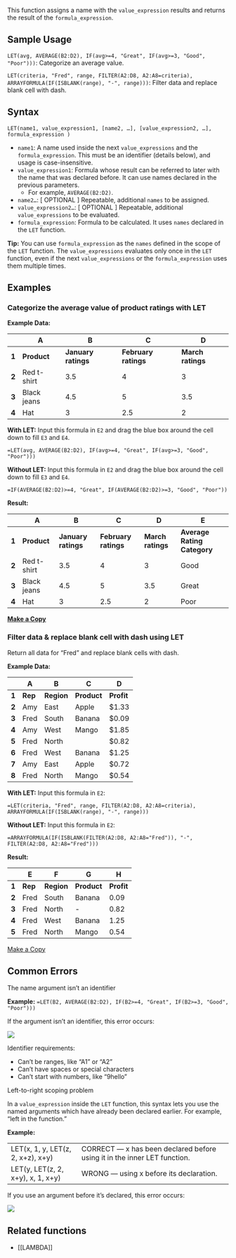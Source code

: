 This function assigns a name with the `value_expression` results and returns the result of the `formula_expression`.

Sample Usage
------------

`LET(avg, AVERAGE(B2:D2), IF(avg>=4, "Great", IF(avg>=3, "Good", "Poor")))`: Categorize an average value.

`LET(criteria, "Fred", range, FILTER(A2:D8, A2:A8=criteria), ARRAYFORMULA(IF(ISBLANK(range), "-", range)))`: Filter data and replace blank cell with dash.

Syntax
------

`LET(name1, value_expression1, [name2, …], [value_expression2, …], formula_expression )`

* `name1`: A name used inside the next `value_expressions` and the `formula_expression`. This must be an identifier (details below), and usage is case-insensitive.
* `value_expression1`: Formula whose result can be referred to later with the name that was declared before. It can use names declared in the previous parameters.
  + For example, `AVERAGE(B2:D2)`.
* `name2…`: [ OPTIONAL ] Repeatable, additional `names` to be assigned.
* `value_expression2…`: [ OPTIONAL ] Repeatable, additional `value_expressions` to be evaluated.
* `formula_expression`: Formula to be calculated. It uses `names` declared in the `LET` function.

**Tip:** You can use `formula_expression` as the `names` defined in the scope of the `LET` function. The `value_expressions` evaluates only once in the `LET` function, even if the next `value_expressions` or the `formula_expression` uses them multiple times.

Examples
--------

### Categorize the average value of product ratings with LET

**Example Data:**

|  | **A** | **B** | **C** | **D** |
| --- | --- | --- | --- | --- |
| **1** | **Product** | **January ratings** | **February ratings** | **March ratings** |
| **2** | Red t-shirt | 3.5 | 4 | 3 |
| **3** | Black jeans | 4.5 | 5 | 3.5 |
| **4** | Hat | 3 | 2.5 | 2 |

**With LET:** Input this formula in `E2` and drag the blue box around the cell down to fill `E3` and `E4`.

`=LET(avg, AVERAGE(B2:D2), IF(avg>=4, "Great", IF(avg>=3, "Good", "Poor")))`

**Without LET:** Input this formula in `E2` and drag the blue box around the cell down to fill `E3` and `E4`.

`=IF(AVERAGE(B2:D2)>=4, "Great", IF(AVERAGE(B2:D2)>=3, "Good", "Poor"))`

**Result:**

|  | **A** | **B** | **C** | **D** | **E** |
| --- | --- | --- | --- | --- | --- |
| **1** | **Product** | **January ratings** | **February ratings** | **March ratings** | **Average Rating Category** |
| **2** | Red t-shirt | 3.5 | 4 | 3 | Good |
| **3** | Black jeans | 4.5 | 5 | 3.5 | Great |
| **4** | Hat | 3 | 2.5 | 2 | Poor |

**[Make a Copy](https://docs.google.com/spreadsheets/d/1sclstxZjPEXkFA-qxxRH8VGCJlpoBSdCKOAcsrLt9Z0/copy)**

### Filter data & replace blank cell with dash using LET

Return all data for “Fred” and replace blank cells with dash.

**Example Data:**

|  | **A** | **B** | **C** | **D** |
| --- | --- | --- | --- | --- |
| **1** | **Rep** | **Region** | **Product** | **Profit** |
| **2** | Amy | East | Apple | $1.33 |
| **3** | Fred | South | Banana | $0.09 |
| **4** | Amy | West | Mango | $1.85 |
| **5** | Fred | North |  | $0.82 |
| **6** | Fred | West | Banana | $1.25 |
| **7** | Amy | East | Apple | $0.72 |
| **8** | Fred | North | Mango | $0.54 |

**With LET:** Input this formula in `E2`:

`=LET(criteria, "Fred", range, FILTER(A2:D8, A2:A8=criteria), ARRAYFORMULA(IF(ISBLANK(range), "-", range)))`

**Without LET:** Input this formula in `E2`:

`=ARRAYFORMULA(IF(ISBLANK(FILTER(A2:D8, A2:A8="Fred")), "-", FILTER(A2:D8, A2:A8="Fred")))`

**Result:**

|  | **E** | **F** | **G** | **H** |
| --- | --- | --- | --- | --- |
| **1** | **Rep** | **Region** | **Product** | **Profit** |
| **2** | Fred | South | Banana | 0.09 |
| **3** | Fred | North | - | 0.82 |
| **4** | Fred | West | Banana | 1.25 |
| **5** | Fred | North | Mango | 0.54 |

[Make a Copy](https://docs.google.com/spreadsheets/d/1sclstxZjPEXkFA-qxxRH8VGCJlpoBSdCKOAcsrLt9Z0/copy#gid=1949536067)

Common Errors
-------------

The name argument isn’t an identifier

**Example:** `=LET(B2, AVERAGE(B2:D2), IF(B2>=4, "Great", IF(B2>=3, "Good", "Poor")))`

If the argument isn’t an identifier, this error occurs:

![](//storage.googleapis.com/support-kms-prod/VRWbPqxxTG2fu37TX4OQOb20jXaVKZdzlzvO)

Identifier requirements:

* Can’t be ranges, like “A1” or “A2”
* Can’t have spaces or special characters
* Can’t start with numbers, like “9hello”

Left-to-right scoping problem

In a `value_expression` inside the `LET` function, this syntax lets you use the named arguments which have already been declared earlier. For example, “left in the function.”

**Example:**

|  |  |
| --- | --- |
| LET(x, 1, y, LET(z, 2, x+z), x+y) | CORRECT — x has been declared before using it in the inner LET function. |
| LET(y, LET(z, 2, x+y), x, 1, x+y) | WRONG — using x before its declaration. |

If you use an argument before it’s declared, this error occurs:

![](//storage.googleapis.com/support-kms-prod/DHQoeQ3IHh7o5eVwOOiVNp06Mh8si28IUAIR)

Related functions
-----------------

* [[LAMBDA]]